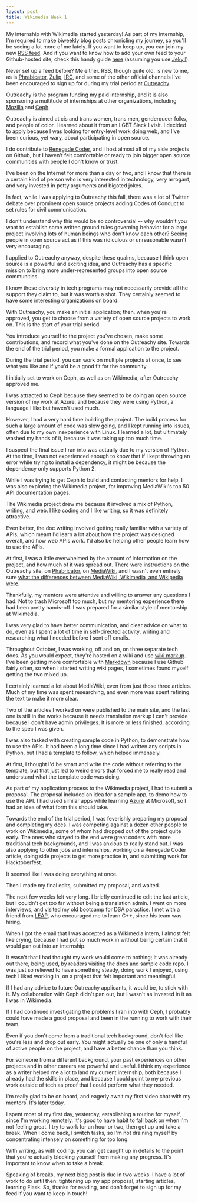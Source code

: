 ```yaml
---
layout: post
title: Wikimedia Week 1
---
```


My internship with Wikimedia started yesterday! As part of my internship, I'm required to make biweekly blog posts chronicling my journey, so you'll be seeing a lot more of me lately. If you want to keep up, you can join my new [RSS feed](https://martyav.github.io/feed.xml). And if you want to know how to add your own feed to your Github-hosted site, check this handy guide [here](https://github.com/jekyll/jekyll-feed) (assuming you use [Jekyll](https://jekyllrb.com/)).

Never set up a feed before? Me either. RSS, though quite old, is new to me, as is [Phrabicator](), [Zulip](https://zulipchat.com/), [IRC](https://whatis.techtarget.com/definition/Internet-Relay-Chat-IRC), and some of the other official channels I've been encouraged to sign up for during my trial period at [Outreachy](https://www.outreachy.org/). 

Outreachy is the program funding my paid internship, and it is also sponsoring a multitude of internships at other organizations, including [Mozilla](https://www.mozilla.org/en-US/) and [Ceph](https://ceph.com/).

Outreachy is aimed at cis and trans women, trans men, genderqueer folks, and people of color. I learned about it from an LGBT Slack I visit. I decided to apply because I was looking for entry-level work doing web, and I've been curious, yet  wary, about participating in open source. 

I do contribute to [Renegade Coder](https://therenegadecoder.com/), and I host almost all of my side projects on Github, but I haven't felt comfortable or ready to join bigger open source communities with people I don't know or trust. 

I've been on the Internet for more than a day or two, and I know that there is a certain kind of person who is very interested in technology, very arrogant, and very invested in petty arguments and bigoted jokes.

In fact, while I was applying to Outreachy this fall, there was a lot of Twitter debate over prominent open source projects adding Codes of Conduct to set rules for civil communication. 

I don't understand why this would be so controversial -- why wouldn't you want to establish some written ground rules governing behavior for a large project involving lots of human beings who don't know each other? Seeing people in open source act as if this was ridiculous or unreasonable wasn't very encouraging.

I applied to Outreachy anyway, despite these qualms, because I think open source is a powerful and exciting idea, and Outreachy has a specific mission to bring more under-represented groups into open source communities. 

I know these diversity in tech programs may not necessarily provide all the support they claim to, but it was worth a shot. They certainly seemed to have some interesting organizations on board. 

With Outreachy, you make an initial application; then, when you're approved, you get to choose from a variety of open source projects to work on. This is the start of your trial period. 

You introduce yourself to the project you've chosen, make some contributions, and record what you've done on the Outreachy site. Towards the end of the trial period, you make a formal application to the project. 

During the trial period, you can work on multiple projects at once, to see what you like and if you'd be a good fit for the community. 

I initially set to work on Ceph, as well as on Wikimedia, after Outreachy approved me.

I was attracted to Ceph because they seemed to be doing an open source version of my work at Azure, and because they were using Python, a language I like but haven't used much. 

However, I had a very hard time building the project. The build process for such a large amount of code was slow going, and I kept running into issues, often due to my own inexperience with Linux. I learned a lot, but ultimately washed my hands of it, because it was taking up too much time. 

I suspect the final issue I ran into was actually due to my version of Python. At the time, I was not experienced enough to know that if I kept throwing an error while trying to install a dependency, it might be because the dependency only supports Python 2.

While I was trying to get Ceph to build and contacting mentors for help, I was also exploring the Wikimedia project, for improving MediaWiki's top 50 API documentation pages.

The Wikimedia project drew me because it involved a mix of Python, writing, and web. I like coding and I like writing, so it was definitely attractive. 

Even better, the doc writing involved getting really familiar with a variety of APIs, which meant I'd learn a lot about how the project was designed overall, and how web APIs work. I'd also be helping other people learn how to use the APIs.

At first, I was a little overwhelmed by the amount of information on the project, and how much of it was spread out. There were instructions on the Outreachy site, on [Phabricator](https://readwrite.com/2011/09/28/a-look-at-phabricator-facebook/), on [MediaWiki](https://www.mediawiki.org/wiki/MediaWiki), and I wasn't even entirely sure [what the differences between MediaWiki, Wikimedia, and Wikipedia were](https://www.mediawiki.org/wiki/Differences_between_Wikipedia,_Wikimedia,_MediaWiki,_and_wiki). 

Thankfully, my mentors were attentive and willing to answer any questions I had. Not to trash Microsoft too much, but my mentoring experience there had been pretty hands-off. I was prepared for a similar style of mentorship at Wikimedia.

I was very glad to have better communication, and clear advice on what to do, even as I spent a lot of time in self-directed activity, writing and researching what I needed before I sent off emails.

Throughout October, I was working, off and on, on three separate tech docs. As you would expect, they're hosted on a wiki and use [wiki markup](https://en.wikipedia.org/wiki/Help:Cheatsheet). I've been getting more comfortable with [Markdown](https://daringfireball.net/projects/markdown/) because I use Github fairly often, so when I started writing wiki pages, I sometimes found myself getting the two mixed up.

I certainly learned a lot about MediaWiki, even from just those three articles. Much of my time was spent researching, and even more was spent refining the text to make it more clear. 

Two of the articles I worked on were published to the main site, and the last one is still in the works because it needs translation markup I can't provide because I don't have admin privileges. It is more or less finished, according to the spec I was given.

I was also tasked with creating sample code in Python, to demonstrate how to use the APIs. It had been a long time since I had written any scripts in Python, but I had a template to follow, which helped immensely. 

At first, I thought I'd be smart and write the code without referring to the template, but that just led to weird errors that forced me to really read and understand what the template code was doing.

As part of my application process to the Wikimedia project, I had to submit a proposal. The proposal included an idea for a sample app,  to demo how to use the API. I had used similar apps while learning [Azure](https://azure.microsoft.com/en-us/) at Microsoft, so I had an idea of what form this should take. 

Towards the end of the trial period, I was feverishly preparing my proposal and completing my docs. I was competing against a dozen other people to work on Wikimedia, some of whom had dropped out of the project quite early. The ones who stayed to the end were great coders with more traditional tech backgrounds, and I was anxious to really stand out. I was also applying to other jobs and internships, working on a Renegade Coder article, doing side projects to get more practice in, and submitting work for Hacktoberfest. 

It seemed like I was doing everything at once. 

Then I made my final edits, submitted my proposal, and waited.

The next few weeks felt very long. I briefly continued to edit the last article, but I couldn't get too far without being a translation admin. I went on more interviews, and visited my old bootcamp for DSA paractice. I met with a friend from [LEAP](http://www.industryexplorers.com/), who encouraged me to learn C++, since his team was hiring. 

When I got the email that I was accepted as a Wikimedia intern, I almost felt like crying, because I had put so much work in without being certain that it would pan out into an internship. 

It wasn't that I had thought my work would come to nothing; it was already out there, being used, by readers visiting the docs and sample code repo. I was just so relieved to have something steady, doing work I enjoyed, using tech I liked working in, on a project that felt important and meaningful. 

If I had any advice to future Outreachy applicants, it would be, to stick with it. My collaboration with Ceph didn't pan out, but I wasn't as invested in it as I was in Wikimedia. 

If I had continued investigating the problems I ran into with Ceph, I probably could have made a good proposal and been in the running to work with their team. 

Even if you don't come from a traditional tech background, don't feel like you're less and drop out early. You might actually be one of only a handful of active people on the project, and have a better chance than you think. 

For someone from a different background, your past experiences on other projects and in other careers are powerful and useful. I think my experience as a writer helped me a lot to land my current internship, both because I already had the skills in place, and because I could point to my previous work outside of tech as proof that I could perform what they needed.

I'm really glad to be on board, and eagerly await my first video chat with my mentors. It's later today. 

I spent most of my first day, yesterday, establishing a routine for myself, since I'm working remotely. It's good to have habit to fall back on when I'm not feeling great. I try to work for an hour or two, then get up and take a break. When I come back, I switch tasks, so I'm not draining myself by concentrating intensely on something for too long. 

With writing, as with coding, you can get caught up in details to the point that you're actually blocking yourself from making any progress. It's important to know when to take a break.

Speaking of breaks, my next blog post is due in two weeks. I have a lot of work to do until then: tightening up my app proposal, starting articles, learning Flask. So, thanks for reading, and don't forget to sign up for my feed if you want to keep in touch!
